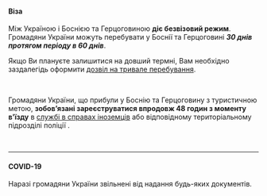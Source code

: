 ####  Віза

Між Україною і Боснією та Герцоговиною **діє безвізовий режим**. Громадяни України можуть перебувати у Боснії та Герцоговині ***30 днів протягом періоду в 60 днів***.

Якщо Ви плануєте залишитися на довший термні, Вам необхідно заздалегідь оформити [дозвіл на тривале перебування](/article/5abc7af719f0defde02284c98).

</br>

<section type="warning" title="Зверніть увагу">

Громадяни України, що прибули у Боснію та Герцоговину з туристичною метою, **зобов’язані зареєструватися впродовж 48 годин з моменту в'їзду** в [cлужбі в справах іноземців](https://cutt.ly/nA5k6N9) або відповідному територіальному підрозділі поліції .


</section>

</br>

***

####  COVID-19

Наразі громадяни України звільнені від надання будь-яких документів.